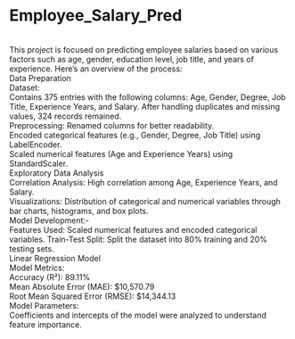 # Employee_Salary_Pred
<br /> 
This project is focused on predicting employee salaries based on various factors such as age, gender, education level, job title, and years of experience. Here’s an overview of the process:
<br /> 
Data Preparation<br /> 
Dataset:
<br /> 
Contains 375 entries with the following columns: Age, Gender, Degree, Job Title, Experience Years, and Salary.
After handling duplicates and missing values, 324 records remained.
<br /> 
Preprocessing:
Renamed columns for better readability.<br /> 
Encoded categorical features (e.g., Gender, Degree, Job Title) using LabelEncoder.<br /> 
Scaled numerical features (Age and Experience Years) using StandardScaler.<br /> 
Exploratory Data Analysis<br /> 
Correlation Analysis:
High correlation among Age, Experience Years, and Salary.<br /> 
Visualizations:
Distribution of categorical and numerical variables through bar charts, histograms, and box plots.<br /> 
Model Development:-<br /> 
Features Used:
Scaled numerical features and encoded categorical variables.
Train-Test Split:
Split the dataset into 80% training and 20% testing sets.<br /> 
Linear Regression Model<br /> 
Model Metrics:<br /> 
Accuracy (R²): 89.11%<br /> 
Mean Absolute Error (MAE): $10,570.79<br /> 
Root Mean Squared Error (RMSE): $14,344.13<br /> 
Model Parameters:<br /> 
Coefficients and intercepts of the model were analyzed to understand feature importance.
